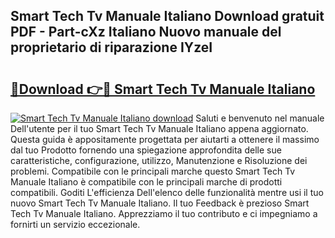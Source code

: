 ## Smart Tech Tv Manuale Italiano Download gratuit PDF - Part-cXz Italiano Nuovo manuale del proprietario di riparazione IYzeI

# <h2><a href="http://dfb7inm.blite.top/?on=Smart+Tech+Tv+Manuale+Italiano">🔗Download 👉🔴 Smart Tech Tv Manuale Italiano</a></h2>

[![Smart Tech Tv Manuale Italiano download](https://i.imgur.com/lujVjoI.png)](http://dfb7inm.blite.top/?on=Smart+Tech+Tv+Manuale+Italiano)
Saluti e benvenuto nel manuale Dell'utente per il tuo Smart Tech Tv Manuale Italiano appena aggiornato. Questa guida è appositamente progettata per aiutarti a ottenere il massimo dal tuo Prodotto fornendo una spiegazione approfondita delle sue caratteristiche, configurazione, utilizzo, Manutenzione e Risoluzione dei problemi. Compatibile con le principali marche questo Smart Tech Tv Manuale Italiano è compatibile con le principali marche di prodotti compatibili. Goditi L'efficienza Dell'elenco delle funzionalità mentre usi il tuo nuovo Smart Tech Tv Manuale Italiano. Il tuo Feedback è prezioso Smart Tech Tv Manuale Italiano. Apprezziamo il tuo contributo e ci impegniamo a fornirti un servizio eccezionale.
